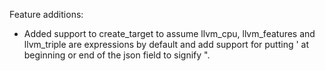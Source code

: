 Feature additions:

* Added support to create_target to assume llvm_cpu, llvm_features and
  llvm_triple are expressions by default and add support for putting ' at
  beginning or end of the json field to signify ".
